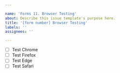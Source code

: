 ```yaml
---

name: 'Forms 11. Browser Testing'
about: Describe this issue template's purpose here.
title: '[form number] Browser Testing'
labels: ''
assignees: ''

---
```


-[ ] Test Chrome
-[ ] Test Firefox
-[ ] Test Edge
-[ ] Test Safari
